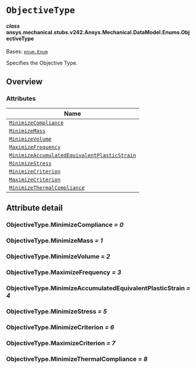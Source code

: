 # `ObjectiveType`



#### *class* ansys.mechanical.stubs.v242.Ansys.Mechanical.DataModel.Enums.ObjectiveType

Bases: [`enum.Enum`](https://docs.python.org/3/library/enum.html#enum.Enum)

Specifies the Objective Type.

<!-- !! processed by numpydoc !! -->

<a id="overview"></a>

## Overview

### Attributes

| Name |
| ----------------------------------------------------------------------------------------------------------- |
| [`MinimizeCompliance`](#ObjectiveType.MinimizeCompliance) |
| [`MinimizeMass`](#ObjectiveType.MinimizeMass) |
| [`MinimizeVolume`](#ObjectiveType.MinimizeVolume) |
| [`MaximizeFrequency`](#ObjectiveType.MaximizeFrequency) |
| [`MinimizeAccumulatedEquivalentPlasticStrain`](#ObjectiveType.MinimizeAccumulatedEquivalentPlasticStrain) |
| [`MinimizeStress`](#ObjectiveType.MinimizeStress) |
| [`MinimizeCriterion`](#ObjectiveType.MinimizeCriterion) |
| [`MaximizeCriterion`](#ObjectiveType.MaximizeCriterion) |
| [`MinimizeThermalCompliance`](#ObjectiveType.MinimizeThermalCompliance) |

<a id="attribute-detail"></a>

## Attribute detail

<a id="ObjectiveType.MinimizeCompliance"></a>

### ObjectiveType.MinimizeCompliance *= 0*

<a id="ObjectiveType.MinimizeMass"></a>

### ObjectiveType.MinimizeMass *= 1*

<a id="ObjectiveType.MinimizeVolume"></a>

### ObjectiveType.MinimizeVolume *= 2*

<a id="ObjectiveType.MaximizeFrequency"></a>

### ObjectiveType.MaximizeFrequency *= 3*

<a id="ObjectiveType.MinimizeAccumulatedEquivalentPlasticStrain"></a>

### ObjectiveType.MinimizeAccumulatedEquivalentPlasticStrain *= 4*

<a id="ObjectiveType.MinimizeStress"></a>

### ObjectiveType.MinimizeStress *= 5*

<a id="ObjectiveType.MinimizeCriterion"></a>

### ObjectiveType.MinimizeCriterion *= 6*

<a id="ObjectiveType.MaximizeCriterion"></a>

### ObjectiveType.MaximizeCriterion *= 7*

<a id="ObjectiveType.MinimizeThermalCompliance"></a>

### ObjectiveType.MinimizeThermalCompliance *= 8*


